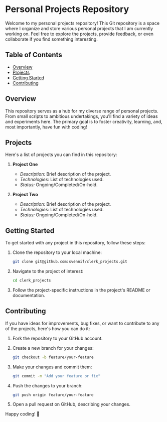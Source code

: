 # Personal Projects Repository

Welcome to my personal projects repository! This Git repository is a space where I organize and store various personal projects that I am currently working on. Feel free to explore the projects, provide feedback, or even collaborate if you find something interesting.

## Table of Contents

-   [Overview](#overview)
-   [Projects](#projects)
-   [Getting Started](#getting-started)
-   [Contributing](#contributing)

## Overview

This repository serves as a hub for my diverse range of personal projects. From small scripts to ambitious undertakings, you'll find a variety of ideas and experiments here. The primary goal is to foster creativity, learning, and, most importantly, have fun with coding!

## Projects

Here's a list of projects you can find in this repository:

1. **Project One**

    - _Description:_ Brief description of the project.
    - _Technologies:_ List of technologies used.
    - _Status:_ Ongoing/Completed/On-hold.

2. **Project Two**
    - _Description:_ Brief description of the project.
    - _Technologies:_ List of technologies used.
    - _Status:_ Ongoing/Completed/On-hold.

<!-- Add more projects as needed -->

## Getting Started

To get started with any project in this repository, follow these steps:

1. Clone the repository to your local machine:

    ```bash
    git clone git@github.com:svennif/clerk_projects.git
    ```

2. Navigate to the project of interest:
    ```bash
    cd clerk_projects
    ```
3. Follow the project-specific instructions in the project's README or documentation.

## Contributing

If you have ideas for improvements, bug fixes, or want to contribute to any of the projects, here's how you can do it:

1. Fork the repository to your GitHub account.

2. Create a new branch for your changes:
    ```bash
    git checkout -b feature/your-feature
    ```
3. Make your changes and commit them:
    ```bash
    git commit -m "Add your feature or fix"
    ```
4. Push the changes to your branch:
    ```bash
    git push origin feature/your-feature
    ```
5. Open a pull request on GitHub, describing your changes.

Happy coding! 🚀
